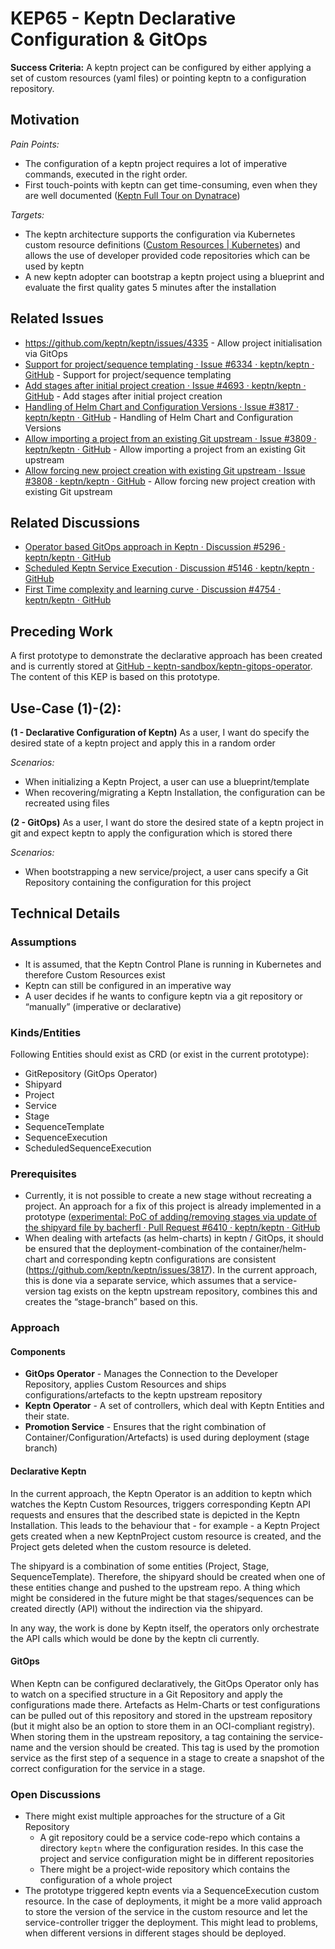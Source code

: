 # KEP65 - Keptn Declarative Configuration & GitOps

**Success Criteria:** A keptn project can be configured by either applying a set of custom resources (yaml files) or pointing keptn to a configuration repository.

## Motivation
*Pain Points:*
* The configuration of a keptn project requires a lot of imperative commands, executed in the right order.
* First touch-points with keptn can get time-consuming, even when they are well documented ([Keptn Full Tour on Dynatrace](https://tutorials.keptn.sh/tutorials/keptn-full-tour-dynatrace-011/index.html?index=..%2F..index#0))

*Targets:*
* The keptn architecture supports the configuration via Kubernetes custom resource definitions ([Custom Resources | Kubernetes](https://kubernetes.io/docs/concepts/extend-kubernetes/api-extension/custom-resources/)) and allows the use of developer provided code repositories which can be used by keptn
* A new keptn adopter can bootstrap a keptn project using a blueprint and evaluate the first quality gates 5 minutes after the installation

## Related Issues
* https://github.com/keptn/keptn/issues/4335 - Allow project initialisation via GitOps
* [Support for project/sequence templating · Issue #6334 · keptn/keptn · GitHub](https://github.com/keptn/keptn/issues/6334) - Support for project/sequence templating
* [Add stages after initial project creation · Issue #4693 · keptn/keptn · GitHub](https://github.com/keptn/keptn/issues/4693) - Add stages after initial project creation
* [Handling of Helm Chart and Configuration Versions  · Issue #3817 · keptn/keptn · GitHub](https://github.com/keptn/keptn/issues/3817) - Handling of Helm Chart and Configuration Versions
* [Allow importing a project from an existing Git upstream · Issue #3809 · keptn/keptn · GitHub](https://github.com/keptn/keptn/issues/3809) - Allow importing a project from an existing Git upstream
* [Allow forcing new project creation with existing Git upstream · Issue #3808 · keptn/keptn · GitHub](https://github.com/keptn/keptn/issues/3808) - Allow forcing new project creation with existing Git upstream

## Related Discussions
* [Operator based GitOps approach in Keptn · Discussion #5296 · keptn/keptn · GitHub](https://github.com/keptn/keptn/discussions/5296)
* [Scheduled Keptn Service Execution · Discussion #5146 · keptn/keptn · GitHub](https://github.com/keptn/keptn/discussions/5146)
* [First Time complexity and learning curve · Discussion #4754 · keptn/keptn · GitHub](https://github.com/keptn/keptn/discussions/4754)

## Preceding Work
A first prototype to demonstrate the declarative approach has been created and is currently stored at [GitHub - keptn-sandbox/keptn-gitops-operator](https://github.com/keptn-sandbox/keptn-gitops-operator). The content of this KEP is based on this prototype.

## Use-Case (1)-(2):
**(1 - Declarative Configuration of Keptn)** As a user, I want do specify the desired state of a keptn project and apply this in a random order

*Scenarios:*
* When initializing a Keptn Project,  a user can use a blueprint/template
* When recovering/migrating a Keptn Installation, the configuration can be recreated using files

**(2 - GitOps)** As a user, I want do store the desired state of a keptn project in git and expect keptn to apply the configuration which is stored there

*Scenarios:*
* When bootstrapping a new service/project, a user cans specify a Git Repository containing the configuration for this project

## Technical Details
### Assumptions
* It is assumed, that the Keptn Control Plane is running in Kubernetes and therefore Custom Resources exist
* Keptn can still be configured in an imperative way
* A user decides if he wants to configure keptn via a git repository or “manually” (imperative or declarative)

### Kinds/Entities
Following Entities should exist as CRD (or exist in the current prototype):
* GitRepository (GitOps Operator)
* Shipyard
* Project
* Service
* Stage
* SequenceTemplate
* SequenceExecution
* ScheduledSequenceExecution

### Prerequisites
* Currently, it is not possible to create a new stage without recreating a project. An approach for a fix of this project is already implemented in a prototype ([experimental: PoC of adding/removing stages via update of the shipyard file by bacherfl · Pull Request #6410 · keptn/keptn · GitHub](https://github.com/keptn/keptn/pull/6410)
* When dealing with artefacts (as helm-charts) in keptn / GitOps, it should be ensured that the deployment-combination of the container/helm-chart and corresponding keptn configurations are consistent (https://github.com/keptn/keptn/issues/3817). In the current approach, this is done via a separate service, which assumes that a service-version tag exists on the keptn upstream repository, combines this and creates the “stage-branch” based on this.

### Approach

#### Components
* **GitOps Operator** - Manages the Connection to the Developer Repository, applies Custom Resources and ships configurations/artefacts to the keptn upstream repository
* **Keptn Operator** - A set of controllers, which deal with Keptn Entities and their state.
* **Promotion Service** - Ensures that the right combination of Container/Configuration/Artefacts) is used during deployment (stage branch)

#### Declarative Keptn
In the current approach, the Keptn Operator is an addition to keptn which watches the Keptn Custom Resources, triggers corresponding Keptn API requests and ensures that the described state is depicted in the Keptn Installation. This leads to the behaviour that - for example - a Keptn Project gets created when a new KeptnProject custom resource is created, and the Project gets deleted when the custom resource is deleted.

The shipyard is a combination of some entities (Project, Stage, SequenceTemplate). Therefore, the shipyard should be created when one of these entities change and pushed to the upstream repo. A thing which might be considered in the future might be that stages/sequences can be created directly (API) without the indirection via the shipyard.

In any way, the work is done by Keptn itself, the operators only orchestrate the API calls which would be done by the keptn cli currently.

#### GitOps
When Keptn can be configured declaratively, the GitOps Operator only has to watch on a specified structure in a Git Repository and apply the configurations made there. Artefacts as Helm-Charts or test configurations can be pulled out of this repository and stored in the upstream repository (but it might also be an option to store them in an OCI-compliant registry). When storing them in the upstream repository, a tag containing the service-name and the version should be created. This tag is used by the promotion service as the first step of a sequence in a stage to create a snapshot of the correct configuration for the service in a stage.

### Open Discussions
* There might exist multiple approaches for the structure of a Git Repository
    * A git repository could be a service code-repo which contains a directory `keptn` where the configuration resides. In this case the project and service configuration might be in different repositories
    * There might be a project-wide repository which contains the configuration of a whole project
* The prototype triggered keptn events via a SequenceExecution custom resource. In the case of deployments, it might be a more valid approach to store the version of the service in the custom resource and let the service-controller trigger the deployment. This might lead to problems, when different versions in different stages should be deployed.


